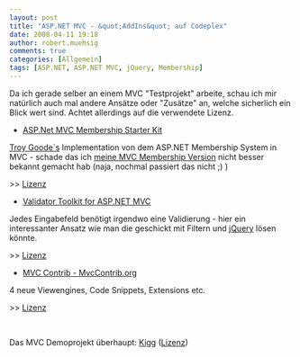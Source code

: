 ```yaml
---
layout: post
title: "ASP.NET MVC - &quot;AddIns&quot; auf Codeplex"
date: 2008-04-11 19:18
author: robert.muehsig
comments: true
categories: [Allgemein]
tags: [ASP.NET, ASP.NET MVC, jQuery, Membership]
---
```

<p>Da ich gerade selber an einem MVC &quot;Testprojekt&quot; arbeite, schau ich mir nat&#252;rlich auch mal andere Ans&#228;tze oder &quot;Zus&#228;tze&quot; an, welche sicherlich ein Blick wert sind. Achtet allerdings auf die verwendete Lizenz.</p>  <ul>   <li><a href="http://www.codeplex.com/MvcMembership">ASP.Net MVC Membership Starter Kit</a></li> </ul>  <p><a href="http://www.squaredroot.com/post/2008/04/MVC-Membership-Starter-Kit-11.aspx">Troy Goode&#180;s</a> Implementation von dem ASP.NET Membership System in MVC - schade das ich <a href="http://code-inside.de/blog/2008/03/13/aspnet-mvc-preview-2-membership/">meine MVC Membership Version</a> nicht besser bekannt gemacht hab (naja, nochmal passiert das nicht ;) )</p>  <p>&gt;&gt; <a href="http://www.codeplex.com/MvcMembership/license">Lizenz</a></p>  <ul>   <li><a href="http://www.codeplex.com/MvcValidatorToolkit">Validator Toolkit for ASP.NET MVC</a></li> </ul>  <p>Jedes Eingabefeld ben&#246;tigt irgendwo eine Validierung - hier ein interessanter Ansatz wie man die geschickt mit Filtern und <a href="http://jquery.com/">jQuery</a> l&#246;sen k&#246;nnte.</p>  <p>&gt;&gt; <a href="http://www.codeplex.com/MvcValidatorToolkit/license">Lizenz</a></p>  <ul>   <li><a href="http://www.codeplex.com/MVCContrib">MVC Contrib - MvcContrib.org</a></li> </ul>  <p>4 neue Viewengines, Code Snippets, Extensions etc.</p>  <p>&gt;&gt; <a href="http://www.codeplex.com/MVCContrib/license">Lizenz</a></p>  <p>&#160;</p>  <p>Das MVC Demoprojekt &#252;berhaupt: <a href="http://www.codeplex.com/Kigg">Kigg</a> (<a href="http://www.codeplex.com/Kigg/license">Lizenz</a>)</p>
